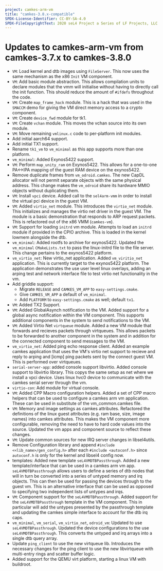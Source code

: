 ```yaml
---
project: camkes-arm-vm
title: "camkes-3.8.x-compatible"
SPDX-License-Identifier: CC-BY-SA-4.0
SPDX-FileCopyrightText: 2020 seL4 Project a Series of LF Projects, LLC.
---
```

# Updates to camkes-arm-vm from camkes-3.7.x to camkes-3.8.0

- `VM`: Load kernel and dtb images using `FileServer`.
  This now uses the same mechanism as the x86 `Init` VM component.
- `VM`: Add basic module abstraction.  This allows compilation units
  to declare modules that the vmm will
  initialise without having to directly call the init function. This
  should reduce the amount of `#ifdefs` throughout the code.
- `VM`: Create `map_frame_hack` module.
  This is a hack that was used in the `SMACCM` demo for giving the VM direct
  memory access to a crypto component.
- `VM`: Create `device_fwd` module for tk1.
- `VM`: Create `vchan` module. This moves the vchan source into its own module.
- `VM`: Move remaining `vmlinux.c` code to per-platform init modules.
- Add initial aarch64 support.
- Add initial TX1 support.
- Rename `tk1_vm` to `vm_minimal` as this app supports more than one platform.
- `vm_minimal`: Added Exynos5422 support.
- `VM`: Perform `map_unity_ram` on Exynos5422.  This allows for
  a one-to-one PA<->IPA mapping of the guest RAM device on the exynos5422.
- Remove duplicate frames from `vm_odroid.camkes`.
  The new CapDL allocator will not permit separate objects with the same
  physical address. This change makes the `vm_odroid` share its hardware MMIO objects
  without duplicating them.
- `VM`: Install `vpci` device. Added call to the `sel4arm-vmm` in order to install the virtual
  pci device in the guest VM.
- `VM`: Added `virtio_net` module.
  This introduces the `virtio_net` module. This initializes and
  manages the virtio net driver in the guest VM. The module
  is a basic demonstration that responds to ARP request packets.
  This is refactored out of the x86 VMM (`camkes-vm`).
- `VM`: Support for loading `initrd` vm module.
  Attempts to load an `initrd` module if provided in the CPIO archive.
  This is loaded in the kernel lowmem alongside the dtb.
- `vm_minimal`: Added rootfs to archive for exynos5422.
  Updated the `vm_minimal` `CMakeLists.txt` to pass the linux-initrd file
  to the file server. This change pertains to the exynos5422
  platform.
- `vm_virtio_net`: New virtio_net application.
  Added `vm_viritio_net` application. This is currently target to
  the exynos5422 platform. The application demonstrates the use
  user level linux overlays, adding an arping test and network
  interface file to test virtio net functionality in the vm.
- Add griddle support:
  - Migrate `RELEASE` and `CAMKES_VM_APP` to `easy-settings.cmake`.
  - Give `CAMKES_VM_APP` a default of `vm_minimal`.
  - Add `PLATFORM` to `easy-settings.cmake` as well; default `tx1`.
- `VM`: Added TX2 Support.
- `VM`: Added GlobalAsynch notification to the VM.
  Added support for a global async notification within the VM
  component. This supports additional components in the system to
  send notifications to the VM.
- `VM`: Added Virtio Net `virtqueue` module.
  Added a new VM module that forwards and recieves packets through
  virtqueues. This allows packets to be forwarded to another
  component in the system and in addition for the connected component
  to send messages to the VM.
- `vm_virtio_net`: Added ping echo response client.
  Added an example camkes application that uses the VM's virtio
  net support to recieve and reply to arping and [icmp] ping
  packets sent by the connect guest VM. This is performed over
  virtqueues.
- `serial-server-app`: added console support libvirtio.
  Added console support to libvirtio library.
  This copys the same setup as net where we install
  a vpci device. Uses linux hvc0 device to communicate with
  the camkes serial server through the vm.
- `virtio-con`: Add module for virtual console.
- `VM`: Added CPP Macro configuration helpers.
  Added a set of CPP macro helpers that can be used to configure
  a camkes arm vm application. These can be used in substitute of
  the vm_common.camkes file.
- `VM`: Memory and image settings as camkes attributes.
  Refactored the definitions of the linux guest attributes (e.g. ram
  base, size, image names) into camkes attributes. This makes the
  VM component more configurable, removing the need to have to hard
  code values into the source. Updated the vm apps and component
  source to reflect these changes.
- `VM`: Update common sources for new IRQ server changes in libsel4utils.
- Remove Configuration library and append `#include <<lib_name>/gen_config.h>` after each
    `#include <autoconf.h>` since `autoconf.h` is only for the kernel and libsel4 config now.
- templates: Added new template `seL4VMDTBPassthrough`.
  Added a new template/interface that can be used in a camkes
  arm vm app. `seL4VMDTBPassthrough` allows users to define a series
  of dtb nodes that will in turn be converted into a series of
  untyped memory and irq objects. This can then be used for passing
  the devices through to the guest vm. This is an alternative
  interface that can be used as opposed to specifying two
  independent lists of untypes and irqs.
- `VM`: Component support for the `seL4VMDTBPassthrough`.
  Added support for the `seL4VMDTBPassthrough` template in the VM
  component. This in particular will add the untypes presented by
  the passthrough template and updating the camkes simple interface
  to account for the dtb irq caps.
- `vm_minimal`, `vm_serial`, `vm_virtio_net`, `odroid_vm`: Updated to use `seL4VMDTBPassthrough`.
  Updated the device configurations to the use `seL4VMDTBPassthrough`.
  This converts the untyped and irq arrays into a single dtb query
  array.
- Update `ping_client` to use the new virtqueue lib.
  Introduces the necessary changes for the ping client to use the new
  libvirtqueue with multi-entry rings and scatter buffer logic.
- Added support for the QEMU virt platform, starting a linux VM with buildroot.




